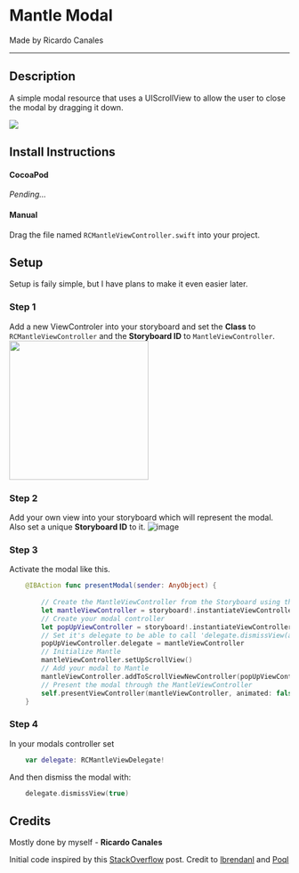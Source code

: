 # Mantle Modal
Made by Ricardo Canales
___
## Description
A simple modal resource that uses a UIScrollView to allow the user to close the modal by dragging it down.

![](http://imgur.com/tZr1ns4.gif)

## Install Instructions
#### CocoaPod
*Pending...*
#### Manual
Drag the file named `RCMantleViewController.swift` into your project.

## Setup
Setup is faily simple, but I have plans to make it even easier later.
### Step 1
Add a new ViewControler into your storyboard and set the **Class** to `RCMantleViewController` and the **Storyboard ID** to `MantleViewController`.
<img src="http://imgur.com/bWINRWy.png" width="250">
### Step 2
Add your own view into your storyboard which will represent the modal. Also set a unique **Storyboard ID** to it.
![image](http://imgur.com/R3P0fN4.png)

### Step 3 
Activate the modal like this.
```swift
    @IBAction func presentModal(sender: AnyObject) {
        
        // Create the MantleViewController from the Storyboard using the ID
        let mantleViewController = storyboard!.instantiateViewControllerWithIdentifier("MantleViewController") as! RCMantleViewController
        // Create your modal controller
        let popUpViewController = storyboard!.instantiateViewControllerWithIdentifier("PopUpViewController") as! RCPopUpViewController
        // Set it's delegate to be able to call 'delegate.dismissView(animated: Bool)'
        popUpViewController.delegate = mantleViewController
        // Initialize Mantle
        mantleViewController.setUpScrollView()
        // Add your modal to Mantle
        mantleViewController.addToScrollViewNewController(popUpViewController)
        // Present the modal through the MantleViewController
        self.presentViewController(mantleViewController, animated: false, completion: nil)
    }
```
### Step 4
In your modals controller set 
```swift
    var delegate: RCMantleViewDelegate!
```
And then dismiss the modal with:
```swift
    delegate.dismissView(true)
```

## Credits
Mostly done by myself - **Ricardo Canales**

Initial code inspired by this [StackOverflow](http://stackoverflow.com/questions/24687140/snapchat-like-swipe-navigation-between-views-in-xcode-6-and-swift) post.
Credit to [lbrendanl](https://github.com/lbrendanl) and [Poql](http://stackoverflow.com/users/3857555/poql)



